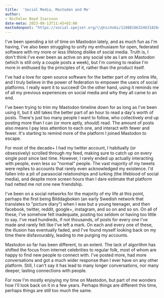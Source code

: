 ```yaml
---
title:  'Social Media, Mastodon and Me'
author:
- Nicholas Boyd Isacsson
date-meta: 2023-08-13T11:45+02:00
mastodonpost: "https://social.spejset.org/\\@nichobi/110881663246318264"
---
```


I've been spending a lot of time on Mastodon lately, and as much fun as I'm having, I've also been struggling to unify my enthusiasm for open, federated software with my more or less lifelong dislike of social media.
Truth is, I don't think I've ever been as active on any social site as I am on Mastodon (which is still only a couple posts a week), but I'm coming to realise I'm more in enthused by the principles of it, rather than the product itself.

I've had a love for open source software for the better part of my online life, and I truly believe in the power of federation to empower the users of social platforms.
I really want it to succeed!
On the other hand, using it reminds me of all my previous experiences on social media and why they all came to an end.

I've been trying to trim my Mastodon timeline down for as long as I've been using it, but it still takes the better part of an hour to read a day's worth of posts.
There's just too many people I want to follow, who collectively end up posting more than I can (or more aptly, *should*) read.
The amount of posts also means I pay less attention to each one, and interact with fewer and fewer.
It's starting to remind more of the platform I joined Mastodon to escape.

For most of the decade+ I had my twitter account, I habitually (or obsessively) scrolled through my feed, making sure to catch up on every single post since last time.
However, I rarely ended up actually interacting with people, even less so "normal" people.
The vast majority of my tweets were replies to accounts that rarely even acknowledged my existence.
I'd fallen into a pit of parasocial relationships and lurking (the lifeblood of social media), and despite more screen hours than I dare estimate that platform had netted me not one new friendship.

I've been on a social networks for the majority of my life at this point, perhaps the first being Bilddagboken (an early Swedish network that translates to "picture diary") when I was but a young teenager, and then facebook, twitter, reddit, google+, instagram, and so on and so on.
On all of these, I've somehow felt inadequate, posting too seldom or having too little to say.
I've read hundreds, if not thousands, of posts for every one I've made and rarely felt like I've left a mark.
On each and every one of these, the illusion has eventually faded, and I've found myself looking back on my time there disfavourably, leading to me purging my accounts.

Mastodon so far has been different, to an extent.
The lack of algorithm has shifted the focus from internet celebrities to regular folk, most of whom are happy to find new people to connect with.
I've posted more, had more conversations and got a much wider response than I ever have on any other platform.
Still, I can't say it has lead to many longer conversations, nor many deeper, lasting connections with people.

For now I'm mostly enjoying my time on Mastodon, but part of me wonders how I'll look back on it in a few years.
Perhaps things are different this time, perhaps things are still too much the same.

